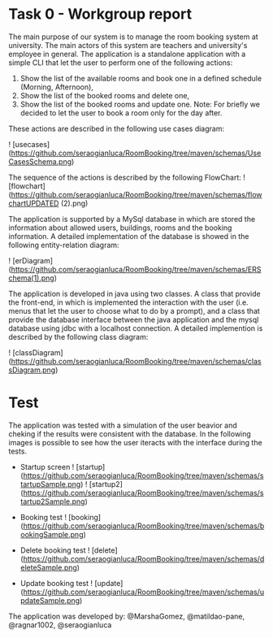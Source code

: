 # Task 0 - Workgroup report

The main purpose of our system is to manage the room booking system at university. The main actors of this system are teachers and university's employee in general.
The application is a standalone application with a simple CLI that let the user to perform one of the following actions:
 1. Show the list of the available rooms and book one in a defined schedule (Morning, Afternoon),
 2. Show the list of the booked rooms and delete one,
 3. Show the list of the booked rooms and update one.
Note: For briefly we decided to let the user to book a room only for the day after.

These actions are described in the following use cases diagram:

! [usecases] (https://github.com/seraogianluca/RoomBooking/tree/maven/schemas/UseCasesSchema.png)


The sequence of the actions is described by the following FlowChart:
! [flowchart] (https://github.com/seraogianluca/RoomBooking/tree/maven/schemas/flowchartUPDATED (2).png) 


The application is supported by a MySql database in which are stored the information about allowed users, buildings, rooms and the booking information. A detailed implementation of the database is showed in the following entity-relation diagram:

! [erDiagram] (https://github.com/seraogianluca/RoomBooking/tree/maven/schemas/ERSchema(1).png)

The application is developed in java using two classes. A class that provide the front-end, in which is implemented the interaction with the user (i.e. menus that let the user to choose what to do by a prompt), and a class that provide the database interface between the java application and the mysql database using jdbc with a localhost connection. A detailed implemention is described by the following class diagram:

! [classDiagram] (https://github.com/seraogianluca/RoomBooking/tree/maven/schemas/classDiagram.png)


# Test
The application was tested with a simulation of the user beavior and cheking if the results were consistent with the database.
In the following images is possible to see how the user iteracts with the interface during the tests.

- Startup screen
! [startup] (https://github.com/seraogianluca/RoomBooking/tree/maven/schemas/startupSample.png)
! [startup2] (https://github.com/seraogianluca/RoomBooking/tree/maven/schemas/startup2Sample.png)

- Booking test
! [booking] (https://github.com/seraogianluca/RoomBooking/tree/maven/schemas/bookingSample.png)

- Delete booking test
! [delete] (https://github.com/seraogianluca/RoomBooking/tree/maven/schemas/deleteSample.png)

- Update booking test
! [update] (https://github.com/seraogianluca/RoomBooking/tree/maven/schemas/updateSample.png)


The application was developed by:
@MarshaGomez, @matildao-pane, @ragnar1002, @seraogianluca
